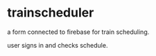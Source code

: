 # trainscheduler



a form connected to firebase for train scheduling.

user signs in and checks schedule.  
